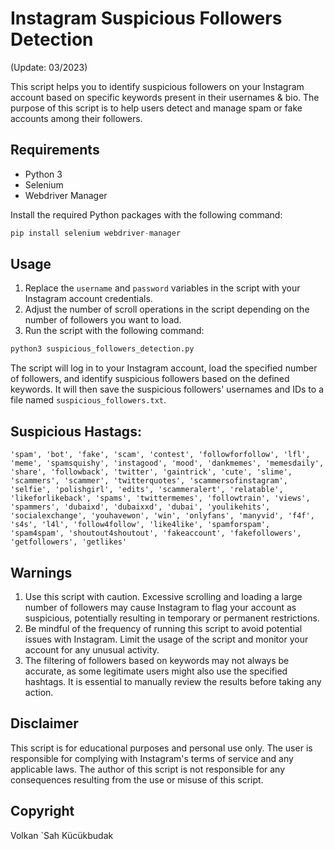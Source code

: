 # Instagram Suspicious Followers Detection 
(Update: 03/2023)

This script helps you to identify suspicious followers on your Instagram account based on specific keywords present in their usernames & bio. The purpose of this script is to help users detect and manage spam or fake accounts among their followers. 

## Requirements

- Python 3
- Selenium
- Webdriver Manager

Install the required Python packages with the following command:
```python
pip install selenium webdriver-manager
```

## Usage

1. Replace the `username` and `password` variables in the script with your Instagram account credentials.
2. Adjust the number of scroll operations in the script depending on the number of followers you want to load.
3. Run the script with the following command:
```python
python3 suspicious_followers_detection.py
```
The script will log in to your Instagram account, load the specified number of followers, and identify suspicious followers based on the defined keywords. It will then save the suspicious followers' usernames and IDs to a file named `suspicious_followers.txt`.

## Suspicious Hastags:
    'spam', 'bot', 'fake', 'scam', 'contest', 'followforfollow', 'lfl', 'meme', 'spamsquishy', 'instagood', 'mood', 'dankmemes', 'memesdaily', 'share', 'followback', 'twitter', 'gaintrick', 'cute', 'slime', 'scammers', 'scammer', 'twitterquotes', 'scammersofinstagram', 'selfie', 'polishgirl', 'edits', 'scammeralert', 'relatable', 'likeforlikeback', 'spams', 'twittermemes', 'followtrain', 'views', 'spammers', 'dubaixd', 'dubaixxd', 'dubai', 'youlikehits', 'socialexchange', 'youhavewon', 'win', 'onlyfans', 'manyvid', 'f4f', 's4s', 'l4l', 'follow4follow', 'like4like', 'spamforspam', 'spam4spam', 'shoutout4shoutout', 'fakeaccount', 'fakefollowers', 'getfollowers', 'getlikes'

## Warnings

1. Use this script with caution. Excessive scrolling and loading a large number of followers may cause Instagram to flag your account as suspicious, potentially resulting in temporary or permanent restrictions.
2. Be mindful of the frequency of running this script to avoid potential issues with Instagram. Limit the usage of the script and monitor your account for any unusual activity.
3. The filtering of followers based on keywords may not always be accurate, as some legitimate users might also use the specified hashtags. It is essential to manually review the results before taking any action.

## Disclaimer

This script is for educational purposes and personal use only. The user is responsible for complying with Instagram's terms of service and any applicable laws. The author of this script is not responsible for any consequences resulting from the use or misuse of this script.

## Copyright
Volkan `Sah Kücükbudak
